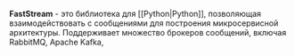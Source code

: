 **FastStream** - это библиотека для [[Python|Python]], позволяющая взаимодействовать с сообщениями для построения микросервисной архитектуры. Поддерживает множество брокеров сообщений, включая RabbitMQ, Apache Kafka, 